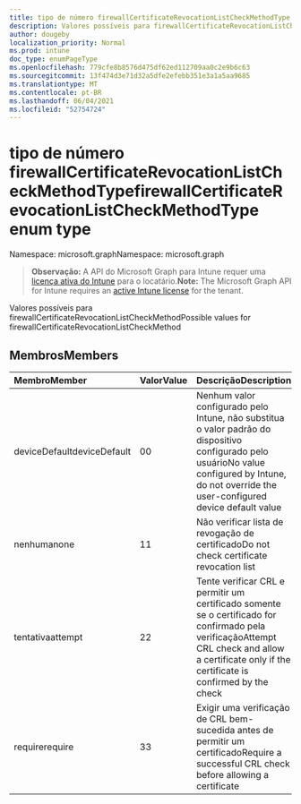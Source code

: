 ```yaml
---
title: tipo de número firewallCertificateRevocationListCheckMethodType
description: Valores possíveis para firewallCertificateRevocationListCheckMethod
author: dougeby
localization_priority: Normal
ms.prod: intune
doc_type: enumPageType
ms.openlocfilehash: 779cfe8b8576d475df62ed112709aa0c2e9b6c63
ms.sourcegitcommit: 13f474d3e71d32a5dfe2efebb351e3a1a5aa9685
ms.translationtype: MT
ms.contentlocale: pt-BR
ms.lasthandoff: 06/04/2021
ms.locfileid: "52754724"
---
```

# <a name="firewallcertificaterevocationlistcheckmethodtype-enum-type"></a><span data-ttu-id="02d8d-103">tipo de número firewallCertificateRevocationListCheckMethodType</span><span class="sxs-lookup"><span data-stu-id="02d8d-103">firewallCertificateRevocationListCheckMethodType enum type</span></span>

<span data-ttu-id="02d8d-104">Namespace: microsoft.graph</span><span class="sxs-lookup"><span data-stu-id="02d8d-104">Namespace: microsoft.graph</span></span>

> <span data-ttu-id="02d8d-105">**Observação:** A API do Microsoft Graph para Intune requer uma [licença ativa do Intune](https://go.microsoft.com/fwlink/?linkid=839381) para o locatário.</span><span class="sxs-lookup"><span data-stu-id="02d8d-105">**Note:** The Microsoft Graph API for Intune requires an [active Intune license](https://go.microsoft.com/fwlink/?linkid=839381) for the tenant.</span></span>

<span data-ttu-id="02d8d-106">Valores possíveis para firewallCertificateRevocationListCheckMethod</span><span class="sxs-lookup"><span data-stu-id="02d8d-106">Possible values for firewallCertificateRevocationListCheckMethod</span></span>

## <a name="members"></a><span data-ttu-id="02d8d-107">Membros</span><span class="sxs-lookup"><span data-stu-id="02d8d-107">Members</span></span>
|<span data-ttu-id="02d8d-108">Membro</span><span class="sxs-lookup"><span data-stu-id="02d8d-108">Member</span></span>|<span data-ttu-id="02d8d-109">Valor</span><span class="sxs-lookup"><span data-stu-id="02d8d-109">Value</span></span>|<span data-ttu-id="02d8d-110">Descrição</span><span class="sxs-lookup"><span data-stu-id="02d8d-110">Description</span></span>|
|:---|:---|:---|
|<span data-ttu-id="02d8d-111">deviceDefault</span><span class="sxs-lookup"><span data-stu-id="02d8d-111">deviceDefault</span></span>|<span data-ttu-id="02d8d-112">0</span><span class="sxs-lookup"><span data-stu-id="02d8d-112">0</span></span>|<span data-ttu-id="02d8d-113">Nenhum valor configurado pelo Intune, não substitua o valor padrão do dispositivo configurado pelo usuário</span><span class="sxs-lookup"><span data-stu-id="02d8d-113">No value configured by Intune, do not override the user-configured device default value</span></span>|
|<span data-ttu-id="02d8d-114">nenhuma</span><span class="sxs-lookup"><span data-stu-id="02d8d-114">none</span></span>|<span data-ttu-id="02d8d-115">1</span><span class="sxs-lookup"><span data-stu-id="02d8d-115">1</span></span>|<span data-ttu-id="02d8d-116">Não verificar lista de revogação de certificado</span><span class="sxs-lookup"><span data-stu-id="02d8d-116">Do not check certificate revocation list</span></span>|
|<span data-ttu-id="02d8d-117">tentativa</span><span class="sxs-lookup"><span data-stu-id="02d8d-117">attempt</span></span>|<span data-ttu-id="02d8d-118">2</span><span class="sxs-lookup"><span data-stu-id="02d8d-118">2</span></span>|<span data-ttu-id="02d8d-119">Tente verificar CRL e permitir um certificado somente se o certificado for confirmado pela verificação</span><span class="sxs-lookup"><span data-stu-id="02d8d-119">Attempt CRL check and allow a certificate only if the certificate is confirmed by the check</span></span>|
|<span data-ttu-id="02d8d-120">require</span><span class="sxs-lookup"><span data-stu-id="02d8d-120">require</span></span>|<span data-ttu-id="02d8d-121">3</span><span class="sxs-lookup"><span data-stu-id="02d8d-121">3</span></span>|<span data-ttu-id="02d8d-122">Exigir uma verificação de CRL bem-sucedida antes de permitir um certificado</span><span class="sxs-lookup"><span data-stu-id="02d8d-122">Require a successful CRL check before allowing a certificate</span></span>|




